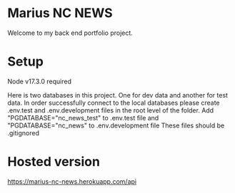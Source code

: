 # Marius NC NEWS
Welcome to my back end portfolio project.


# Setup

Node v17.3.0 required

Here is two databases in this project. One for dev data and another for test data.
In order successfully connect to the local databases please create .env.test and .env.development files in the root level of the folder.
Add "PGDATABASE="nc_news_test" to .env.test file and "PGDATABASE="nc_news" to .env.development file
These files should be .gitignored


# Hosted version

https://marius-nc-news.herokuapp.com/api
